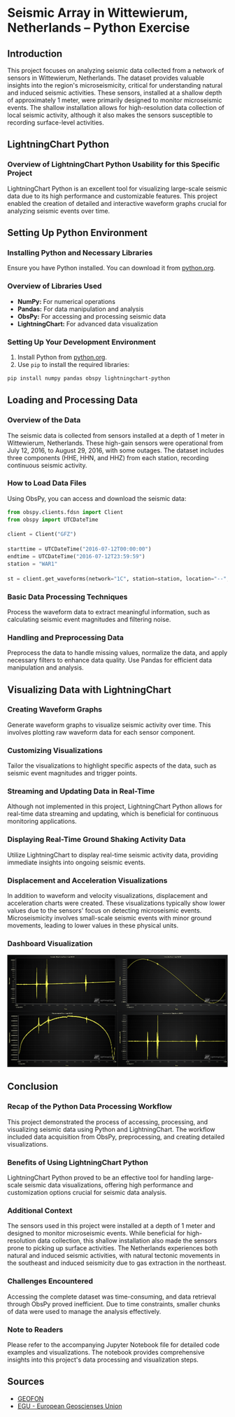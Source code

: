 # Seismic Array in Wittewierum, Netherlands – Python Exercise

## Introduction

This project focuses on analyzing seismic data collected from a network of sensors in Wittewierum, Netherlands. The dataset provides valuable insights into the region's microseismicity, critical for understanding natural and induced seismic activities. These sensors, installed at a shallow depth of approximately 1 meter, were primarily designed to monitor microseismic events. The shallow installation allows for high-resolution data collection of local seismic activity, although it also makes the sensors susceptible to recording surface-level activities.

## LightningChart Python

### Overview of LightningChart Python Usability for this Specific Project

LightningChart Python is an excellent tool for visualizing large-scale seismic data due to its high performance and customizable features. This project enabled the creation of detailed and interactive waveform graphs crucial for analyzing seismic events over time.

## Setting Up Python Environment

### Installing Python and Necessary Libraries

Ensure you have Python installed. You can download it from [python.org](https://www.python.org/).

### Overview of Libraries Used

- **NumPy:** For numerical operations
- **Pandas:** For data manipulation and analysis
- **ObsPy:** For accessing and processing seismic data
- **LightningChart:** For advanced data visualization

### Setting Up Your Development Environment

1. Install Python from [python.org](https://www.python.org/).
2. Use `pip` to install the required libraries:

```sh
pip install numpy pandas obspy lightningchart-python
```

## Loading and Processing Data

### Overview of the Data

The seismic data is collected from sensors installed at a depth of 1 meter in Wittewierum, Netherlands. These high-gain sensors were operational from July 12, 2016, to August 29, 2016, with some outages. The dataset includes three components (HHE, HHN, and HHZ) from each station, recording continuous seismic activity.

### How to Load Data Files

Using ObsPy, you can access and download the seismic data:

```python
from obspy.clients.fdsn import Client
from obspy import UTCDateTime

client = Client("GFZ")

starttime = UTCDateTime("2016-07-12T00:00:00")
endtime = UTCDateTime("2016-07-12T23:59:59")
station = "WAR1"

st = client.get_waveforms(network="1C", station=station, location="--", channel="HHZ", starttime=starttime, endtime=endtime)
```

### Basic Data Processing Techniques

Process the waveform data to extract meaningful information, such as calculating seismic event magnitudes and filtering noise.

### Handling and Preprocessing Data

Preprocess the data to handle missing values, normalize the data, and apply necessary filters to enhance data quality. Use Pandas for efficient data manipulation and analysis.

## Visualizing Data with LightningChart

### Creating Waveform Graphs

Generate waveform graphs to visualize seismic activity over time. This involves plotting raw waveform data for each sensor component.

### Customizing Visualizations

Tailor the visualizations to highlight specific aspects of the data, such as seismic event magnitudes and trigger points.

### Streaming and Updating Data in Real-Time

Although not implemented in this project, LightningChart Python allows for real-time data streaming and updating, which is beneficial for continuous monitoring applications.

### Displaying Real-Time Ground Shaking Activity Data

Utilize LightningChart to display real-time seismic activity data, providing immediate insights into ongoing seismic events.

### Displacement and Acceleration Visualizations

In addition to waveform and velocity visualizations, displacement and acceleration charts were created. These visualizations typically show lower values due to the sensors' focus on detecting microseismic events. Microseismicity involves small-scale seismic events with minor ground movements, leading to lower values in these physical units.

### Dashboard Visualization

![1722330363886](image/README/1722330363886.png)

## Conclusion

### Recap of the Python Data Processing Workflow

This project demonstrated the process of accessing, processing, and visualizing seismic data using Python and LightningChart. The workflow included data acquisition from ObsPy, preprocessing, and creating detailed visualizations.

### Benefits of Using LightningChart Python

LightningChart Python proved to be an effective tool for handling large-scale seismic data visualizations, offering high performance and customization options crucial for seismic data analysis.

### Additional Context

The sensors used in this project were installed at a depth of 1 meter and designed to monitor microseismic events. While beneficial for high-resolution data
collection, this shallow installation also made the sensors prone to picking up surface activities. The Netherlands experiences both natural and induced seismic activities, with natural tectonic movements in the southeast and induced seismicity due to gas extraction in the northeast.

### Challenges Encountered

Accessing the complete dataset was time-consuming, and data retrieval through ObsPy proved inefficient. Due to time constraints, smaller chunks of data were used to manage the analysis effectively.

### Note to Readers

Please refer to the accompanying Jupyter Notebook file for detailed code examples and visualizations. The notebook provides comprehensive insights into this project's data processing and visualization steps.

## Sources

* [GEOFON](https://geofon.gfz-potsdam.de/doi/network/1C/2016)
* [EGU - European Geoscienses Union](https://nhess.copernicus.org/articles/22/41/2022/#Ch1.F2)
